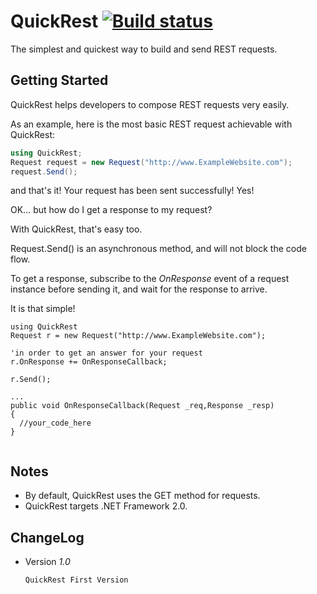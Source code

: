 # QuickRest [![Build status](https://ci.appveyor.com/api/projects/status/h762wn0j57f5wvyx?svg=true)](https://ci.appveyor.com/project/xenoken/quickrest)


The simplest and quickest way to build and send REST requests.

## Getting Started

QuickRest helps developers to compose REST requests very easily.

As an example, here is the most basic REST request achievable with QuickRest:

```cs
using QuickRest;
Request request = new Request("http://www.ExampleWebsite.com");
request.Send();
```
and that's it! Your request has been sent successfully! Yes!

OK... but how do I get a response to my request?

With QuickRest, that's easy too.

Request.Send() is an asynchronous method, and will not block the code flow.

To get a response, subscribe to the *OnResponse* event of a request instance before sending it, and wait for the response to arrive.

It is that simple!

```
using QuickRest
Request r = new Request("http://www.ExampleWebsite.com");

'in order to get an answer for your request
r.OnResponse += OnResponseCallback;

r.Send();

...
public void OnResponseCallback(Request _req,Response _resp)
{
  //your_code_here
}


```

## Notes
  - By default, QuickRest uses the GET method for requests.
  - QuickRest targets .NET Framework 2.0.


## ChangeLog

  - Version *1.0*
  
        QuickRest First Version
